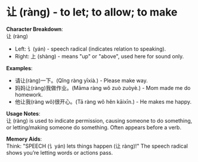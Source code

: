 # **让 (ràng) - to let; to allow; to make**

**Character Breakdown**:  
让 (ràng)  
- Left: 讠(yán) - speech radical (indicates relation to speaking).  
- Right: 上 (shàng) - means "up" or "above", used here for sound only.

**Examples**:  
- 请让(ràng)一下。(Qǐng ràng yīxià.) - Please make way.  
- 妈妈让(ràng)我做作业。(Māma ràng wǒ zuò zuòyè.) - Mom made me do homework.  
- 他让我(ràng wǒ)很开心。(Tā ràng wǒ hěn kāixīn.) - He makes me happy.

**Usage Notes**:  
让 (ràng) is used to indicate permission, causing someone to do something, or letting/making someone do something. Often appears before a verb.

**Memory Aids**:  
Think: "SPEECH (讠yán) lets things happen (让 ràng)!" The speech radical shows you’re letting words or actions pass.